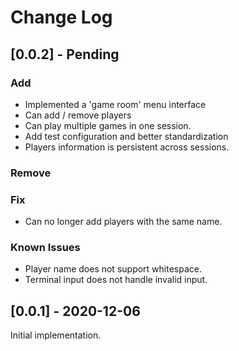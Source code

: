 # Change Log

## [0.0.2] - Pending

### Add

- Implemented a 'game room' menu interface
- Can add / remove players
- Can play multiple games in one session.
- Add test configuration and better standardization
- Players information is persistent across sessions.

### Remove

### Fix

- Can no longer add players with the same name.

### Known Issues

- Player name does not support whitespace.
- Terminal input does not handle invalid input.

## [0.0.1] - 2020-12-06
Initial implementation.
